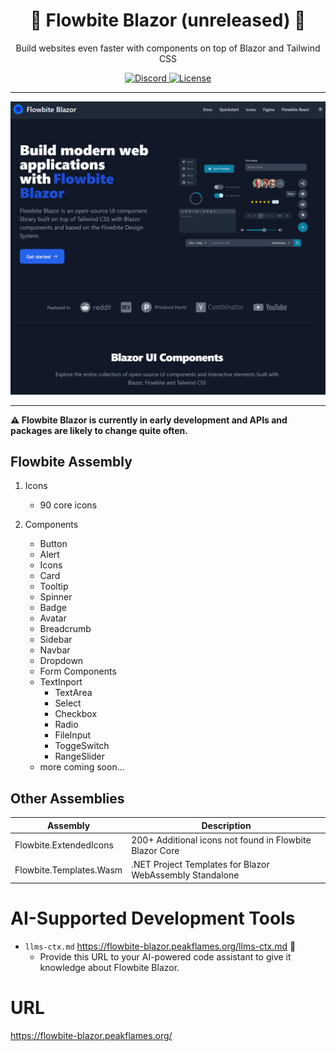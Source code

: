 <div align="center">
  <h1>🚧 Flowbite Blazor (unreleased) 🚧</h1>
  <p>
    Build websites even faster with components on top of Blazor and Tailwind CSS
  </p>
  <p>
    <a href="https://discord.com/invite/4eeurUVvTy">
      <img src="https://img.shields.io/discord/902911619032576090?color=%237289da&label=Discord" alt="Discord">
    </a>
    <a href="https://flowbite.com/getting-started/license/">
      <img src="https://img.shields.io/badge/license-MIT-blue" alt="License">
    </a>
  </p>
</div>

---

<div align="center">
  <p />
  <p>
    <img alt="https://flowbite-blazor.peakflames.org" src="docs/assests/screenshot.png" />
  </p>
</div>

---

**⚠️ Flowbite Blazor is currently in early development and APIs and packages are likely to change quite often.**

## Flowbite Assembly

1. Icons
   - 90 core icons

1. Components
   - Button
   - Alert
   - Icons
   - Card
   - Tooltip
   - Spinner
   - Badge
   - Avatar
   - Breadcrumb
   - Sidebar
   - Navbar
   - Dropdown
   - Form Components
   - TextInport
       - TextArea
       - Select
       - Checkbox
       - Radio
       - FileInput
       - ToggeSwitch
       - RangeSlider
   - more coming soon...

## Other Assemblies

| Assembly                | Description                                              |
| ----------------------- | -------------------------------------------------------- |
| Flowbite.ExtendedIcons  | 200+ Additional icons not found in Flowbite Blazor Core  |
| Flowbite.Templates.Wasm | .NET Project Templates for Blazor WebAssembly Standalone |

# AI-Supported Development Tools

- `llms-ctx.md` <https://flowbite-blazor.peakflames.org/llms-ctx.md> 🤖
    - Provide this URL to your AI-powered code assistant to give it knowledge about Flowbite Blazor.

# URL

<https://flowbite-blazor.peakflames.org/>
